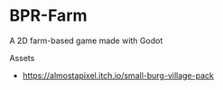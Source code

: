 # BPR-Farm
A 2D  farm-based game made with Godot 

Assets 
- https://almostapixel.itch.io/small-burg-village-pack

